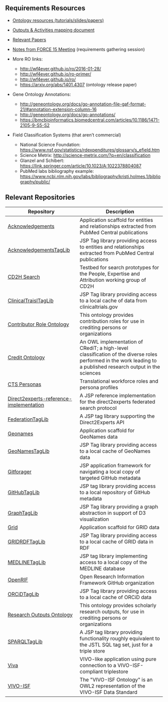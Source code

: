 ## Requirements Resources 
- [Ontology resources (tutorials/slides/papers)](https://tislab.org/ontologyResources.html) 
- [Outputs & Activities mapping document](https://docs.google.com/spreadsheets/d/1Mw8gK2NUGM8po7GGRtJTShRM2QNFoR19VJrjQuVCDW8/edit#gid=1619162717)
- [Relevant Papers](https://www.ncbi.nlm.nih.gov/pubmed?linkname=pubmed_pubmed&from_uid=2474507)
- [Notes from FORCE 15 Meeting](https://docs.google.com/document/d/1U3WxU4_ocf0AGimqsFgKD-ROKaakNdsZ5bjzdoGT2ss/edit#heading=h.sveaxtmyevh) (requirements gathering session)

- More RO links:
     - http://wf4ever.github.io/ro/2016-01-28/
     - http://wf4ever.github.io/ro-primer/
     - http://wf4ever.github.io/ro/
     - https://arxiv.org/abs/1401.4307 (ontology release paper)

- Gene Ontology Annotations:
     - http://geneontology.org/docs/go-annotation-file-gaf-format-21/#annotation-extension-column-16
     - http://geneontology.org/docs/go-annotations/
     - https://bmcbioinformatics.biomedcentral.com/articles/10.1186/1471-2105-9-S5-S2


- Field Classification Systems (that aren’t commercial)
     - National Science Foundation: https://www.nsf.gov/statistics/rdexpenditures/glossary/s_efield.htm
     - Science Metrix: http://science-metrix.com/?q=en/classification
     - Glanzel and Schibert: https://link.springer.com/article/10.1023/A:1022378804087
     - PubMed labs bibliography example:  https://www.ncbi.nlm.nih.gov/labs/bibliography/kristi.holmes.1/bibliography/public/ 


## Relevant Repositories
Repository | Description
----------|--------------|
[Acknowledgements](https://github.com/data2health/acknowledgments) | Application scaffold for entities and relationships extracted from PubMed Central publications
[AcknowledgementsTagLib](https://github.com/data2health/AcknowledgementsTagLib) | JSP Tag library providing access to entities and relationships extracted from PubMed Central publications
[CD2H Search](https://github.com/data2health/CD2H-search) | Testbed for search prototypes for the People, Expertise and Attribution working group of CD2H
 [ClinicalTraislTagLib](https://github.com/data2health/ClinicalTrialsTagLib) | JSP Tag library providing access to a local cache of data from clinicaltrials.gov
 [Contributor Role Ontology](https://github.com/data2health/contributor-role-ontology) | This ontology provides contribution roles for use in crediting persons or organizations
 [Credit Ontology](https://github.com/data2health/credit-ontology) | An OWL implementation of CRediT; a high-level classification of the diverse roles performed in the work leading to a published research output in the sciences
 [CTS Personas](https://github.com/data2health/CTS-Personas) | Translational workforce roles and persona profiles
 [Direct2experts-reference-implementation](https://github.com/data2health/direct2experts-reference-implementation) | A JSP reference implementation for the direct2experts federated search protocol
 [FederationTagLib](https://github.com/data2health/FederationTagLib) | A JSP tag library supporting the Direct2Experts API
 [Geonames](https://github.com/data2health/geonames) | Application scaffold for GeoNames data
 [GeoNamesTagLib](https://github.com/data2health/GeoNamesTagLib) | JSP Tag library providing access to a local cache of GeoNames data
 [Gitforager](https://github.com/data2health/gitforager) | JSP application framework for navigating a local copy of targeted GitHub metadata
 [GitHubTagLib](https://github.com/data2health/GitHubTagLib) | JSP tag library providing access to a local repository of GitHub metadata 
 [GraphTagLib](https://github.com/data2health/GraphTagLib) | JSP Tag library providing a graph abstraction in support of D3 visualization
 [Grid](https://github.com/data2health/grid) | Application scaffold for GRID data
 [GRIDRDFTagLib](https://github.com/data2health/GRIDRDFTagLib) | JSP Tag library providing access to a local cache of GRID data in RDF
 [MEDLINETagLib](https://github.com/data2health/MEDLINETagLib) | JSP tag library implementing access to a local copy of the MEDLINE database
 [OpenRIF](https://github.com/openrif) | Open Research Information Framework GitHub organization
 [ORCiDTagLib](https://github.com/data2health/ORCiDTagLib) | JSP Tag library providing access to a local cache of ORCiD data
 [Research Outputs Ontology](https://github.com/data2health/research-outputs-ontology) | This ontology provides scholarly research outputs, for use in crediting persons or organizations
 [SPARQLTagLib](https://github.com/data2health/SPARQLTagLib) | A JSP tag library providing functionality roughly equivalent to the JSTL SQL tag set, just for a triple store
 [Viva](https://github.com/data2health/viva) | VIVO-like application using pure connection to a VIVO-ISF-compliant triplestore
 [VIVO-ISF](https://github.com/openrif/vivo-isf-ontology) | The "VIVO-ISF Ontology" is an OWL2 representation of the VIVO-ISF Data Standard
